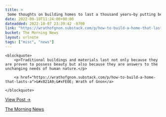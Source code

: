 ```yaml
---
title: > 
 Some thoughts on building homes to last a thousand years—by putting beauty first.
date: 2022-09-19T11:24:00+00:00
dateadded: 2022-10-07 23:39:42 -0700
link: "https://wrathofgnon.substack.com/p/how-to-build-a-home-that-lasts-a"
bucket: The Morning News
layout: urlnote
tags: ["misc", "news"]
--- 
```




  
    
  

  
    <blockquote>
        <p>Traditional buildings and materials last not only because they are proven to possess beauty but also because they are answers to the unchanging needs of human nature.</p>
        
        <a href="https://wrathofgnon.substack.com/p/how-to-build-a-home-that-lasts-a">&#x021A9;&#xFE0E; Wrath of Gnon</a>
        
    </blockquote>
  
  <p><a href="https://themorningnews.org/p/some-thoughts-on-building-homes-to-last-a-thousand-years">View Post &rarr;</a></p>



 <!-- end excerpt --> 
<div class='bucket'><a class='internal-link' href='/buckets/the-morning-news'>The Morning News</a></div> 
